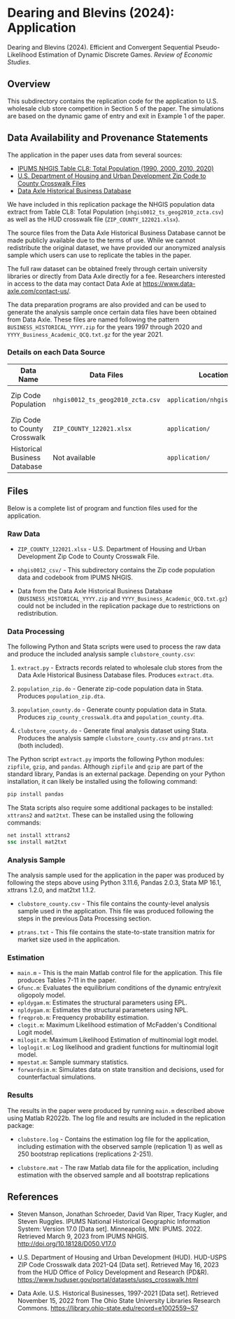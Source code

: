 # Dearing and Blevins (2024): Application

Dearing and Blevins (2024).
Efficient and Convergent Sequential Pseudo-Likelihood Estimation of Dynamic
Discrete Games.
_Review of Economic Studies_.

## Overview

This subdirectory contains the replication code for the application to U.S.
wholesale club store competition in Section 5 of the paper.  The simulations are
based on the dynamic game of entry and exit in Example 1 of the paper.

## Data Availability and Provenance Statements

The application in the paper uses data from several sources:

-   [IPUMS NHGIS Table CL8: Total Population (1990, 2000, 2010, 2020)][nhgis]
-   [U.S. Department of Housing and Urban Development Zip Code to County Crosswalk Files][crosswalk]
-   [Data Axle Historical Business Database][infogroup]

We have included in this replication package the NHGIS population data
extract from Table CL8: Total Population (`nhgis0012_ts_geog2010_zcta.csv`)
as well as the HUD crosswalk file (`ZIP_COUNTY_122021.xlsx`).

The source files from the Data Axle Historical Business Database
cannot be made publicly available due to the terms of use.  While we
cannot redistribute the original dataset, we have provided our
anonymized analysis sample which users can use to replicate the tables
in the paper.

The full raw dataset can be obtained freely through certain university
libraries or directly from Data Axle directly for a fee.  Researchers
interested in access to the data may contact Data Axle at
<https://www.data-axle.com/contact-us/>.

The data preparation programs are also provided and can be used to
generate the analysis sample once certain data files have been
obtained from Data Axle.  These files are named following the pattern
`BUSINESS_HISTORICAL_YYYY.zip` for the years 1997 through 2020 and
`YYYY_Business_Academic_QCQ.txt.gz` for the year 2021.

   [nhgis]: https://www.nhgis.org/tabular-data-sources
   [crosswalk]: https://www.huduser.gov/portal/datasets/usps_crosswalk.html
   [infogroup]: https://www.data-axle.com/our-data/business-data/

### Details on each Data Source

| Data Name                    | Data Files                       | Location                     | Provided | Citation              |
|------------------------------|----------------------------------|------------------------------|----------|-----------------------|
| Zip Code Population          | `nhgis0012_ts_geog2010_zcta.csv` | `application/nhgis0012_csv/` | True     | Manson, et al. (2022) |
| Zip Code to County Crosswalk | `ZIP_COUNTY_122021.xlsx`         | `application/`               | True     | HUD (2021)            |
| Historical Business Database | Not available                    | `application/`               | False    | Data Axle (2022)      |

## Files

Below is a complete list of program and function files used for the
application.

### Raw Data

-   `ZIP_COUNTY_122021.xlsx` - U.S. Department of Housing and Urban
    Development Zip Code to County Crosswalk File.

-   `nhgis0012_csv/` - This subdirectory contains the Zip code
    population data and codebook from IPUMS NHGIS.

-   Data from the Data Axle Historical Business Database
    (`BUSINESS_HISTORICAL_YYYY.zip` and `YYYY_Business_Academic_QCQ.txt.gz`)
    could not be included in the replication package due to restrictions
    on redistribution.

### Data Processing

The following Python and Stata scripts were used to process the raw
data and produce the included analysis sample `clubstore_county.csv`:

1.   `extract.py` - Extracts records related to wholesale club stores
     from the Data Axle Historical Business Database files.  Produces
     `extract.dta`.

2.   `population_zip.do` - Generate zip-code population data in Stata.
     Produces `population_zip.dta`.

3.   `population_county.do` - Generate county population data in
     Stata.  Produces `zip_county_crosswalk.dta` and
     `population_county.dta`.

4.   `clubstore_county.do` - Generate final analysis dataset using Stata.
     Produces the analysis sample `clubstore_county.csv` and
     `ptrans.txt` (both included).

The Python script `extract.py` imports the following Python modules:
`zipfile`, `gzip`, and `pandas`.  Although `zipfile` and `gzip` are
part of the standard library, Pandas is an external package.
Depending on your Python installation, it can likely be installed
using the following command:

```python
pip install pandas
```

The Stata scripts also require some additional packages to be
installed: `xttrans2` and `mat2txt`.  These can be installed using the
following commands:

```stata
net install xttrans2
ssc install mat2txt
```

### Analysis Sample

The analysis sample used for the application in the paper was produced
by following the steps above using Python 3.11.6, Pandas 2.0.3, Stata
MP 16.1, xttrans 1.2.0, and mat2txt 1.1.2.

-   `clubstore_county.csv` - This file contains the county-level
    analysis sample used in the application.  This file was produced
    following the steps in the previous Data Processing section.

-   `ptrans.txt` - This file contains the state-to-state transition
    matrix for market size used in the application.

### Estimation

-   `main.m` - This is the main Matlab control file for the application.
    This file produces Tables 7-11 in the paper.
-   `Gfunc.m`: Evaluates the equilibrium conditions of the dynamic entry/exit
    oligopoly model.
-   `epldygam.m`: Estimates the structural parameters using EPL.
-   `npldygam.m`: Estimates the structural parameters using NPL.
-   `freqprob.m`: Frequency probability estimation.
-   `clogit.m`: Maximum Likelihood estimation of McFadden's Conditional
    Logit model.
-   `milogit.m`: Maximum Likelihood Estimation of multinomial logit model.
-   `loglogit.m`: Log likelihood and gradient functions for multinomial logit model.
-   `mpestat.m`: Sample summary statistics.
-   `forwardsim.m`: Simulates data on state transition and decisions, used
    for counterfactual simulations.

### Results

The results in the paper were produced by running `main.m` described
above using Matlab R2022b.  The log file and results are included in
the replication package:

-   `clubstore.log` - Contains the estimation log file for the
    application, including estimation with the observed sample
    (replication 1) as well as 250 bootstrap replications
    (replications 2-251).

-   `clubstore.mat` - The raw Matlab data file for the application,
    including estimation with the observed sample and all bootstrap
    replications

## References

-   Steven Manson, Jonathan Schroeder, David Van Riper, Tracy Kugler, and Steven Ruggles.
    IPUMS National Historical Geographic Information System: Version 17.0
    [Data set]. Minneapolis, MN: IPUMS. 2022.
    Retrieved March 9, 2023 from IPUMS NHGIS.
    <http://doi.org/10.18128/D050.V17.0>

-   U.S. Department of Housing and Urban Development (HUD).
    HUD-USPS ZIP Code Crosswalk data 2021-Q4 [Data set].
    Retrieved May 16, 2023 from the HUD Office of Policy Development and Research (PD&R).
    <https://www.huduser.gov/portal/datasets/usps_crosswalk.html>

-   Data Axle. U.S. Historical Businesses, 1997-2021 [Data set].
    Retrieved November 15, 2022 from The Ohio State University Libraries
    Research Commons.
    <https://library.ohio-state.edu/record=e1002559~S7>
